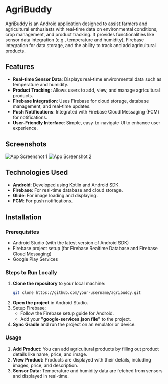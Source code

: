 # AgriBuddy

AgriBuddy is an Android application designed to assist farmers and agricultural enthusiasts with real-time data on environmental conditions, crop management, and product tracking. It provides functionalities like sensor data integration (e.g., temperature and humidity), Firebase integration for data storage, and the ability to track and add agricultural products.

## Features

- **Real-time Sensor Data**: Displays real-time environmental data such as temperature and humidity.
- **Product Tracking**: Allows users to add, view, and manage agricultural products.
- **Firebase Integration**: Uses Firebase for cloud storage, database management, and real-time updates.
- **Push Notifications**: Integrated with Firebase Cloud Messaging (FCM) for notifications.
- **User-Friendly Interface**: Simple, easy-to-navigate UI to enhance user experience.

## Screenshots

![App Screenshot 1](link_to_screenshot1)
![App Screenshot 2](link_to_screenshot2)

## Technologies Used

- **Android**: Developed using Kotlin and Android SDK.
- **Firebase**: For real-time database and cloud storage.
- **Glide**: For image loading and displaying.
- **FCM**: For push notifications.

## Installation

### Prerequisites

- Android Studio (with the latest version of Android SDK)
- Firebase project setup (for Firebase Realtime Database and Firebase Cloud Messaging)
- Google Play Services

### Steps to Run Locally

1. **Clone the repository** to your local machine:
   ```bash
   git clone https://github.com/your-username/agribuddy.git
2. **Open the project** in Android Studio.
3. Setup Firebase:
   - Follow the Firebase setup guide for Android.
   - Add your **"google-services.json file"** to the project.
4. **Sync Gradle** and run the project on an emulator or device.

### Usage
1. **Add Product:** You can add agricultural products by filling out product details like name, price, and image.
2. **View Product:** Products are displayed with their details, including images, price, and description.
3. **Sensor Data:** Temperature and humidity data are fetched from sensors and displayed in real-time.


